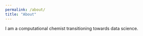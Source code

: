 ```yaml
---
permalink: /about/
title: "About"
---
```


I am a computational chemist transitioning towards data science. 
